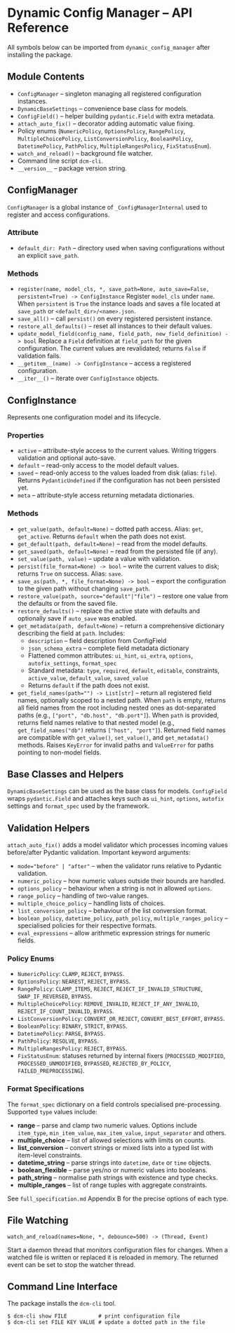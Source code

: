 # Dynamic Config Manager – API Reference

All symbols below can be imported from `dynamic_config_manager` after installing the package.

## Module Contents

- `ConfigManager` – singleton managing all registered configuration instances.
- `DynamicBaseSettings` – convenience base class for models.
- `ConfigField()` – helper building `pydantic.Field` with extra metadata.
- `attach_auto_fix()` – decorator adding automatic value fixing.
- Policy enums (`NumericPolicy`, `OptionsPolicy`, `RangePolicy`, `MultipleChoicePolicy`,
  `ListConversionPolicy`, `BooleanPolicy`, `DatetimePolicy`, `PathPolicy`,
  `MultipleRangesPolicy`, `FixStatusEnum`).
- `watch_and_reload()` – background file watcher.
- Command line script `dcm-cli`.
- `__version__` – package version string.

## ConfigManager

`ConfigManager` is a global instance of `_ConfigManagerInternal` used to register
and access configurations.

### Attribute

- `default_dir: Path` – directory used when saving configurations without an
  explicit `save_path`.

### Methods

- `register(name, model_cls, *, save_path=None, auto_save=False, persistent=True) -> ConfigInstance`
  Register `model_cls` under `name`. When `persistent` is `True` the instance
  loads and saves a file located at `save_path` or `<default_dir>/<name>.json`.
- `save_all()` – call `persist()` on every registered persistent instance.
- `restore_all_defaults()` – reset all instances to their default values.
- `update_model_field(config_name, field_path, new_field_definition) -> bool`
  Replace a `Field` definition at `field_path` for the given configuration. The
  current values are revalidated; returns `False` if validation fails.
- `__getitem__(name) -> ConfigInstance` – access a registered configuration.
- `__iter__()` – iterate over `ConfigInstance` objects.

## ConfigInstance

Represents one configuration model and its lifecycle.

### Properties

- `active` – attribute-style access to the current values. Writing triggers
  validation and optional auto-save.
- `default` – read-only access to the model default values.
- `saved` – read-only access to the values loaded from disk (alias: `file`).
  Returns `PydanticUndefined` if the configuration has not been persisted yet.
- `meta` – attribute-style access returning metadata dictionaries.

### Methods

- `get_value(path, default=None)` – dotted path access. Alias: `get`,
  `get_active`. Returns `default` when the path does not exist.
- `get_default(path, default=None)` – read from the model defaults.
- `get_saved(path, default=None)` – read from the persisted file (if any).
- `set_value(path, value)` – update a value with validation.
- `persist(file_format=None) -> bool` – write the current values to disk;
  returns `True` on success. Alias: `save`.
- `save_as(path, *, file_format=None) -> bool` – export the configuration to
  the given path without changing `save_path`.
- `restore_value(path, source="default"|"file")` – restore one value from the
  defaults or from the saved file.
- `restore_defaults()` – replace the active state with defaults and optionally
  save if `auto_save` was enabled.
- `get_metadata(path, default=None)` – return a comprehensive dictionary describing the field
  at `path`. Includes:
  - `description` – field description from ConfigField
  - `json_schema_extra` – complete field metadata dictionary  
  - Flattened common attributes: `ui_hint`, `ui_extra`, `options`, `autofix_settings`, `format_spec`
  - Standard metadata: `type`, `required`, `default`, `editable`, constraints, 
    `active_value`, `default_value`, `saved_value`
  - Returns `default` if the path does not exist.
- `get_field_names(path="") -> List[str]` – return all registered field names, optionally 
  scoped to a nested path. When `path` is empty, returns all field names from the root 
  including nested ones as dot-separated paths (e.g., `["port", "db.host", "db.port"]`). 
  When `path` is provided, returns field names relative to that nested model (e.g., 
  `get_field_names("db")` returns `["host", "port"]`). Returned field names are 
  compatible with `get_value()`, `set_value()`, and `get_metadata()` methods. Raises 
  `KeyError` for invalid paths and `ValueError` for paths pointing to non-model fields.

## Base Classes and Helpers

`DynamicBaseSettings` can be used as the base class for models. `ConfigField`
wraps `pydantic.Field` and attaches keys such as `ui_hint`, `options`,
`autofix` settings and `format_spec` used by the framework.

## Validation Helpers

`attach_auto_fix()` adds a model validator which processes incoming values
before/after Pydantic validation. Important keyword arguments:

- `mode="before" | "after"` – when the validator runs relative to Pydantic validation.
- `numeric_policy` – how numeric values outside their bounds are handled.
- `options_policy` – behaviour when a string is not in allowed `options`.
- `range_policy` – handling of two-value ranges.
- `multiple_choice_policy` – handling lists of choices.
- `list_conversion_policy` – behaviour of the list conversion format.
- `boolean_policy`, `datetime_policy`, `path_policy`, `multiple_ranges_policy` –
  specialised policies for their respective formats.
- `eval_expressions` – allow arithmetic expression strings for numeric fields.

### Policy Enums

- `NumericPolicy`: `CLAMP`, `REJECT`, `BYPASS`.
- `OptionsPolicy`: `NEAREST`, `REJECT`, `BYPASS`.
- `RangePolicy`: `CLAMP_ITEMS`, `REJECT`, `REJECT_IF_INVALID_STRUCTURE`,
  `SWAP_IF_REVERSED`, `BYPASS`.
- `MultipleChoicePolicy`: `REMOVE_INVALID`, `REJECT_IF_ANY_INVALID`,
  `REJECT_IF_COUNT_INVALID`, `BYPASS`.
- `ListConversionPolicy`: `CONVERT_OR_REJECT`, `CONVERT_BEST_EFFORT`, `BYPASS`.
- `BooleanPolicy`: `BINARY`, `STRICT`, `BYPASS`.
- `DatetimePolicy`: `PARSE`, `BYPASS`.
- `PathPolicy`: `RESOLVE`, `BYPASS`.
- `MultipleRangesPolicy`: `REJECT`, `BYPASS`.
- `FixStatusEnum`: statuses returned by internal fixers (`PROCESSED_MODIFIED`,
  `PROCESSED_UNMODIFIED`, `BYPASSED`, `REJECTED_BY_POLICY`,
  `FAILED_PREPROCESSING`).

### Format Specifications

The `format_spec` dictionary on a field controls specialised pre-processing.
Supported `type` values include:

- **range** – parse and clamp two numeric values. Options include
  `item_type`, `min_item_value`, `max_item_value`, `input_separator` and others.
- **multiple_choice** – list of allowed selections with limits on counts.
- **list_conversion** – convert strings or mixed lists into a typed list with
  item-level constraints.
- **datetime_string** – parse strings into `datetime`, `date` or `time` objects.
- **boolean_flexible** – parse yes/no or numeric values into booleans.
- **path_string** – normalise path strings with existence and type checks.
- **multiple_ranges** – list of range tuples with aggregate constraints.

See `full_specification.md` Appendix B for the precise options of each type.

## File Watching

`watch_and_reload(names=None, *, debounce=500) -> (Thread, Event)`

Start a daemon thread that monitors configuration files for changes. When a
watched file is written or replaced it is reloaded in memory. The returned event
can be set to stop the watcher thread.

## Command Line Interface

The package installs the `dcm-cli` tool.

```
$ dcm-cli show FILE          # print configuration file
$ dcm-cli set FILE KEY VALUE # update a dotted path in the file
```


